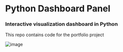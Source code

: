 # Python Dashboard Panel
### Interactive visualization dashboard in Python 

This repo contains code for the portfolio project

![image](https://github.com/user-attachments/assets/7afbdb8b-ca4d-467c-9341-b86d5be63096)
